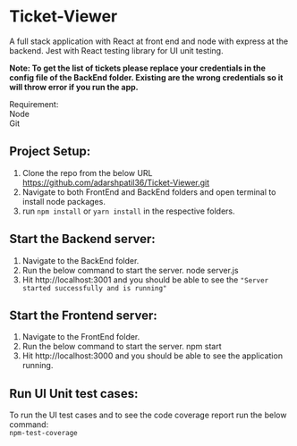 # Ticket-Viewer

A full stack application with React at front end and node with express at the backend.
Jest with React testing library for UI unit testing.

**Note: To get the list of tickets please replace your credentials in the config file of the BackEnd folder. Existing are the wrong credentials so it will throw error if you run the app.**

Requirement:</br>
Node</br>
Git</br>

## Project Setup:
1. Clone the repo from the below URL
https://github.com/adarshpatil36/Ticket-Viewer.git
2. Navigate to both FrontEnd and BackEnd folders and open terminal to install node packages.
3. run `npm install` or `yarn install` in the respective folders.

## Start the Backend server:
1. Navigate to the BackEnd folder.
2. Run the below command to start the server. 
node server.js
3. Hit http://localhost:3001 and you should be able to see the `"Server started successfully and is running"`


##  Start the Frontend server:
1. Navigate to the FrontEnd folder.
2. Run the below command to start the server. 
npm start
3. Hit http://localhost:3000 and you should be able to see the application running.

## Run UI Unit test cases:
To run the UI test cases and to see the code coverage report run the below command:</br>
`npm-test-coverage` 

